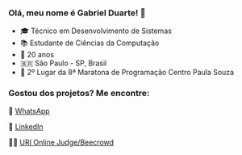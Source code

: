  ### Olá, meu nome é Gabriel Duarte! 👋
- 🎓 Técnico em Desenvolvimento de Sistemas <br>
- 📚 Estudante de Ciências da Computação <br>
- 🎂 20 anos <br>
- 🇧🇷 São Paulo - SP, Brasil <br>
- 🥈 2º Lugar da 8ª Maratona de Programação Centro Paula Souza

### Gostou dos projetos? Me encontre:

📱 [WhatsApp](https://wa.me/5511981224856) <br>

💼 [LinkedIn](https://www.linkedin.com/in/gabrielduarte5/) <br>

👨‍💻 [URI Online Judge/Beecrowd](https://www.urionlinejudge.com.br/judge/pt/profile/337005) <br>




